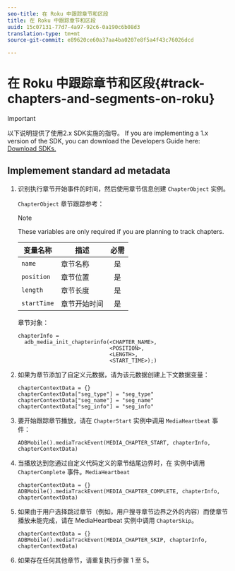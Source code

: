 ```yaml
---
seo-title: 在 Roku 中跟踪章节和区段
title: 在 Roku 中跟踪章节和区段
uuid: 15c07131-77d7-4a97-92c6-0a190c6b08d3
translation-type: tm+mt
source-git-commit: e89620ce60a37aa4ba0207e8f5a4f43c76026dcd

---
```



# 在 Roku 中跟踪章节和区段{#track-chapters-and-segments-on-roku}

>[!IMPORTANT]
>
>以下说明提供了使用2.x SDK实施的指导。 If you are implementing a 1.x version of the SDK, you can download the Developers Guide here: [Download SDKs.](/help/sdk-implement/download-sdks.md)

## Implemement standard ad metadata

1. 识别执行章节开始事件的时间，然后使用章节信息创建 `ChapterObject` 实例。

   `ChapterObject` 章节跟踪参考：

   >[!NOTE]
   >
   >These variables are only required if you are planning to track chapters.

   | 变量名称 | 描述 | 必需 |
   | --- | --- | :---: |
   | `name` | 章节名称 | 是 |
   | `position` | 章节位置 | 是 |
   | `length` | 章节长度 | 是 |
   | `startTime` | 章节开始时间 | 是 |

   章节对象：

   ```
   chapterInfo =  
     adb_media_init_chapterinfo(<CHAPTER_NAME>,  
                                <POSITION>,  
                                <LENGTH>,  
                                <START_TIME>);)
   ```

1. 如果为章节添加了自定义元数据，请为该元数据创建上下文数据变量：

   ```
   chapterContextData = {} 
   chapterContextData["seg_type"] = "seg_type" 
   chapterContextData["seg_name"] = "seg_name" 
   chapterContextData["seg_info"] = "seg_info"
   ```

1. 要开始跟踪章节播放，请在 `ChapterStart` 实例中调用 `MediaHeartbeat` 事件：

   ```
   ADBMobile().mediaTrackEvent(MEDIA_CHAPTER_START, chapterInfo, chapterContextData)
   ```

1. 当播放达到您通过自定义代码定义的章节结尾边界时，在 实例中调用 `ChapterComplete` 事件。`MediaHeartbeat`

   ```
   chapterContextData = {} 
   ADBMobile().mediaTrackEvent(MEDIA_CHAPTER_COMPLETE, chapterInfo, chapterContextData)
   ```

1. 如果由于用户选择跳过章节（例如，用户搜寻章节边界之外的内容）而使章节播放未能完成，请在 MediaHeartbeat 实例中调用 `ChapterSkip`。

   ```
   chapterContextData = {} 
   ADBMobile().mediaTrackEvent(MEDIA_CHAPTER_SKIP, chapterInfo, chapterContextData)
   ```

1. 如果存在任何其他章节，请重复执行步骤 1 至 5。

